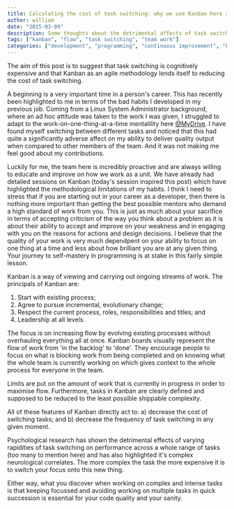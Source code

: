 ```yaml
---
title: Calculating the cost of task switching: why we use Kanban here at MyDrive.
author: william
date: "2015-03-09"
description: Some thoughts about the detrimental affects of task switching and why Kanban is so awesome for eliminating it and maximising flow.
tags: ["kanban", "flow", "task switching", "team work"]
categories: ["development", "programming", "continuous improvement", "kanban"]
---
```


The aim of this post is to suggest that task switching is cognitively expensive and that Kanban as an agile methodology
lends itself to reducing the cost of task switching.

A beginning is a very important time in a person's career. This has recently been highlighted to me in terms
of the bad habits I developed in my previous job. Coming from a Linux System Administrator background, where an ad
hoc attitude was taken to the work I was given, I struggled to adapt to the work-on-one-thing-at-a-time mentalility 
here [@MyDrive](https://twitter.com/_mydrive). I have found myself switching between different tasks and noticed that
this had quite a significantly adverse affect on my ability to deliver quality output when compared to other members of
the team. And it was not making me feel good about my contributions.

Luckily for me, the team here is incredibly proactive and are always willing to educate and improve on
how we work as a unit. We have already had detailed sessions on Kanban (today's session inspired this
post) which have highlighted the methodological limitations of my habits. I think I need to stress that
if you are starting out in your career as a developer, then there is nothing more important than getting the
best possible mentors who demand a high standard of work from you. This is just as much about your sacrifice
in terms of accepting criticism of the way you think about a problem as it is about their ability to accept
and improve on your weakness and in engaging with you on the reasons for actions and design decisions. I believe that 
the quality of your work is very much dependpent on your ability to focus on one thing 
at a time and less about how brilliant you are at any given thing. Your journey to self-mastery in programming
is at stake in this fairly simple lesson.

Kanban is a way of viewing and carrying out ongoing streams of work. The principals of Kanban are:

1. Start with existing process;
2. Agree to pursue incremental, evolutionary change;
3. Respect the current process, roles, responsibilities and titles; and
4. Leadership at all levels.

The focus is on increasing flow by evolving existing processes without overhauling everything all at once. 
Kanban boards visually represent the flow of work from 'in the backlog' to 'done'. They encourage people to focus
on what is blocking work from being completed and on knowing what the whole team is currently working on which
gives context to the whole process for everyone in the team.

Limits are put on the amount of work that is currently in progress in order to maximise flow. Furthermore, tasks in Kanban
are clearly defined and supposed to be reduced to the least possible shippable complexity. 

All of these features of Kanban directly act to:
  a) decrease the cost of switching tasks; and
  b) decrease the frequency of task switching in any given moment.

Psychological research has shown the detrimental effects of varying rapidities of task switching on performance across a whole
range of tasks (too many to mention here) and has also highlighted it's complex neurological correlates. The more complex the
task the more expensive it is to switch your focus onto this new thing.

Either way, what you discover when working on complex and intense tasks is that keeping focussed and avoiding working
on multiple tasks in quick succession is essential for your code quality and your sanity.
